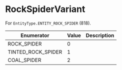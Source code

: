 # RockSpiderVariant

For `EntityType.ENTITY_ROCK_SPIDER` (818). 

| Enumerator | Value | Description |
| - | - | - |
| ROCK_SPIDER | 0 |  |
| TINTED_ROCK_SPIDER | 1 |  |
| COAL_SPIDER | 2 |  |
